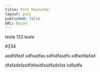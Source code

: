 ```yaml
---
title: Post Rascunho
layout: post
published: false
URL: Bacon.
---
```

teste
123
teste

#234

asdfdfasf sdfsadfas sdfsdfasdfs sdfasfdafad

dfafadsfasdfafasdfasdfadsfas sdfadfa